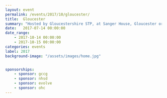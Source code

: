 ```yaml
---
layout: event
permalink: /events/2017/10/gloucester/
title:  Gloucester
summary: "Hosted by Gloucestershire STP, at Sanger House, Gloucester organised by the NHS Hack Day Team."
date:   2017-07-14 00:00:00
date_range:
    - 2017-10-14 00:00:00
    - 2017-10-15 00:00:00
categories: events
label: 2017
background-image: "/assets/images/home.jpg"


sponsorships:
    - sponsor: gccg
    - sponsor: nhsd
    - sponsor: evolve
    - sponsor: ohc
---
```

